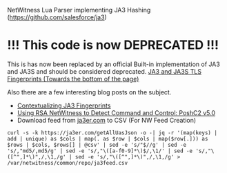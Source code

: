 NetWitness Lua Parser implementing JA3 Hashing (https://github.com/salesforce/ja3)

# !!! This code is now DEPRECATED !!!
This is has now been replaced by an official Built-in implementation of JA3 and JA3S and should be considered deprecated. [JA3 and JA3S TLS Fingerprints (Towards the bottom of the page)](https://community.rsa.com/docs/DOC-80216)

Also there are a few interesting blog posts on the subject.

* [Contextualizing JA3 Fingerprints](https://community.rsa.com/community/products/netwitness/blog/2019/10/14/contextualizing-ja3-fingerprints)
* [Using RSA NetWitness to Detect Command and Control: PoshC2 v5.0](https://community.rsa.com/community/products/netwitness/blog/2019/12/02/using-rsa-netwitness-to-detect-command-and-control-poshc2-v50)
* Download feed from [ja3er.com](https://ja3er.com/) to CSV (For NW Feed Creation)

```curl -s -k https://ja3er.com/getAllUasJson -o -| jq -r '(map(keys) | add | unique) as $cols | map(. as $row | $cols | map($row[.])) as $rows | $cols, $rows[] | @csv' | sed -e 's/"$//g' | sed -e 's/,"md5/,md5/g' | sed -e 's/,"\([a-f0-9]*\)$/,\1/' | sed -e 's/,"\([^",]*\)",/,\1,/g' | sed -e 's/,"\([^",]*\)",/,\1,/g' > /var/netwitness/common/repo/ja3feed.csv```
